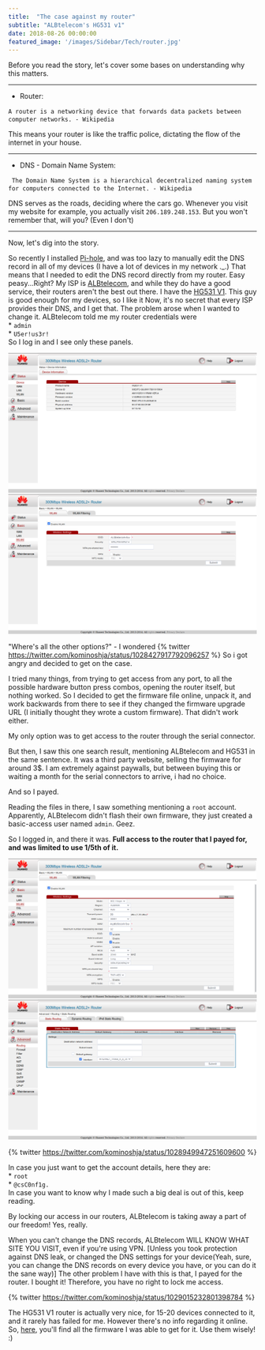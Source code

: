 ```yaml
---
title:  "The case against my router"
subtitle: "ALBtelecom's HG531 v1"
date: 2018-08-26 00:00:00
featured_image: '/images/Sidebar/Tech/router.jpg'
---
```


Before you read the story, let's cover some bases on understanding why this matters.

------

 - Router:

```
A router is a networking device that forwards data packets between computer networks. - Wikipedia
```

This means your router is like the traffic police, dictating the flow of the internet in your house.

------

 - DNS - Domain Name System:

```
 The Domain Name System is a hierarchical decentralized naming system for computers connected to the Internet. - Wikipedia
```

DNS serves as the roads, deciding where the cars go. Whenever you visit my website for example, you actually visit  `206.189.248.153`. But you won't remember that, will you? (Even I don't)

------

Now, let's dig into the story.


So recently I installed [Pi-hole](https://pi-hole.net/), and was too lazy to manually edit the DNS record in all of my devices (I have a lot of devices in my network ._.)
That means that I needed to edit the DNS record directly from my router.
Easy peasy...Right?
My ISP is [ALBtelecom](https://www.albtelecom.al), and while they do have a good service, their routers aren't the best out there. I have the [HG531 V1](https://consumer.huawei.com/eg-en/support/smart-home/hg531-v1-10/). This guy is good enough for my devices, so I like it
Now, it's no secret that every ISP provides their DNS, and I get that.
The problem arose when I wanted to change it.
ALBtelecom told me my router credentials were
<br /> * `admin`<br /> * `U5er!us3r!`<br />
So I log in and I see only these panels.

<div class="gallery" data-columns="2">
	<img src="/images/Tech/router/admin1.png">
	<img src="/images/Tech/router/admin2.png">
</div>

"Where's all the other options?" - I wondered
{% twitter https://twitter.com/kominoshja/status/1028427917792096257 %}
So i got angry and decided to get on the case.


I tried many things, from trying to get access from any port, to all the possible hardware button press combos, opening the router itself, but nothing worked. So I decided to get the firmware file online, unpack it, and work backwards from there to see if they changed the firmware upgrade URL (I initially thought they wrote a custom firmware). That didn't work either.

My only option was to get access to the router through the serial connector.

But then, I saw this one search result, mentioning ALBtelecom and HG531 in the same sentence.
It was a third party website, selling the firmware for around 3$. I am extremely against paywalls, but between buying this or waiting a month for the serial connectors to arrive, i had no choice.

And so I payed.

Reading the files in there, I saw something mentioning a `root` account.  Apparently, ALBtelecom didn't flash their own firmware, they just created a basic-access user named `admin`. Geez.

So I logged in, and there it was. **Full access to the router that I payed for, and was limited to use 1/5th of it.**

<div class="gallery" data-columns="2">
	<img src="/images/Tech/router/root1.png">
	<img src="/images/Tech/router/root2.png">
</div>

{% twitter https://twitter.com/kominoshja/status/1028949947251609600 %}

In case you just want to get the account details, here they are:
<br />* `root` <br />* `@csC0nf1g.` <br />
In case you want to know why I made such a big deal is out of this, keep reading.

By locking our access in our routers, ALBtelecom is taking away a part of our freedom!
Yes, really.

When you can't change the DNS records, ALBtelecom WILL KNOW WHAT SITE YOU VISIT, even if you're using VPN. [Unless you took protection against DNS leak, or changed the DNS settings for your device(Yeah, sure, you can change the DNS records on every device you have, or you can do it the sane way)]
The other problem I have with this  is that, I payed for the router. I bought it! Therefore, you have no right to lock me access.

{% twitter https://twitter.com/kominoshja/status/1029015232801398784 %}


The HG531 V1 router is actually very nice, for 15-20 devices connected to it, and it rarely has failed for me. However there's no info regarding it online.
So, [here](https://github.com/kominoshja/budini.xyz/tree/master/assets/hg531-fimwares), you'll find all the firmware I was able to get for it. Use them wisely! :)
